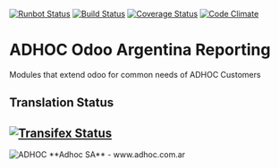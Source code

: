 [![Runbot Status](http://runbot.adhoc.com.ar/runbot/badge/flat/31/11.0.svg)](http://runbot.adhoc.com.ar/runbot/repo/github-com-ingadhoc-argentina-reporting-31)
[![Build Status](https://travis-ci.org/ingadhoc/argentina-reporting.svg?branch=11.0)](https://travis-ci.org/ingadhoc/argentina-reporting)
[![Coverage Status](https://coveralls.io/repos/ingadhoc/argentina-reporting/badge.png?branch=11.0)](https://coveralls.io/r/ingadhoc/argentina-reporting?branch=11.0)
[![Code Climate](https://codeclimate.com/github/ingadhoc/argentina-reporting/badges/gpa.svg)](https://codeclimate.com/github/ingadhoc/argentina-reporting)

# ADHOC Odoo Argentina Reporting

Modules that extend odoo for common needs of ADHOC Customers

[//]: # (addons)
[//]: # (end addons)

Translation Status
------------------
[![Transifex Status](https://www.transifex.com/projects/p/ingadhoc-argentina-reporting-11-0/chart/image_png)](https://www.transifex.com/projects/p/ingadhoc-argentina-reporting-11-0)
----

<img alt="ADHOC" src="http://fotos.subefotos.com/83fed853c1e15a8023b86b2b22d6145bo.png" />
**Adhoc SA** - www.adhoc.com.ar

